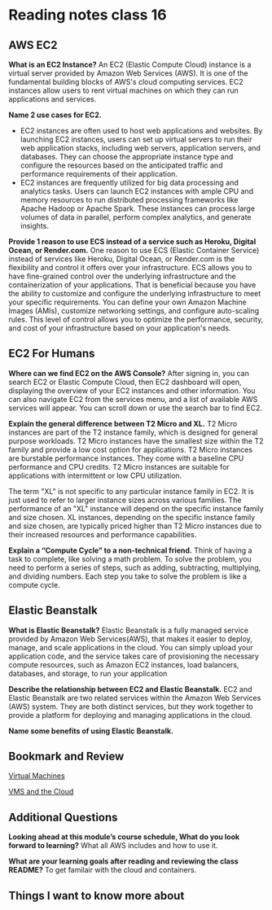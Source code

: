 # Reading notes class 16

## AWS EC2

**What is an EC2 Instance?**
An EC2 (Elastic Compute Cloud) instance is a virtual server provided by Amazon Web Services (AWS). It is one of the fundamental building blocks of AWS's cloud computing services. EC2 instances allow users to rent virtual machines on which they can run applications and services.

**Name 2 use cases for EC2.**

- EC2 instances are often used to host web applications and websites. By launching EC2 instances, users can set up virtual servers to run their web application stacks, including web servers, application servers, and databases. They can choose the appropriate instance type and configure the resources based on the anticipated traffic and performance requirements of their application.
- EC2 instances are frequently utilized for big data processing and analytics tasks. Users can launch EC2 instances with ample CPU and memory resources to run distributed processing frameworks like Apache Hadoop or Apache Spark. These instances can process large volumes of data in parallel, perform complex analytics, and generate insights.

**Provide 1 reason to use ECS instead of a service such as Heroku, Digital Ocean, or Render.com.**
One reason to use ECS (Elastic Container Service) instead of services like Heroku, Digital Ocean, or Render.com is the flexibility and control it offers over your infrastructure. ECS allows you to have fine-grained control over the underlying infrastructure and the containerization of your applications. That is beneficial because you have the ability to customize and configure the underlying infrastructure to meet your specific requirements. You can define your own Amazon Machine Images (AMIs), customize networking settings, and configure auto-scaling rules. This level of control allows you to optimize the performance, security, and cost of your infrastructure based on your application's needs.

## EC2 For Humans

**Where can we find EC2 on the AWS Console?**
After signing in, you can search EC2 or Elastic Compute Cloud, then EC2 dashboard will open, displaying the overview of your EC2 instances and other information. You can also navigate EC2 from the services menu, and a list of available AWS services will appear. You can scroll down or use the search bar to find EC2.

**Explain the general difference between T2 Micro and XL.**
T2 Micro instances are part of the T2 instance family, which is designed for general purpose workloads. T2 Micro instances have the smallest size within the T2 family and provide a low cost option for applications. T2 Micro instances are burstable performance instances. They come with a baseline CPU performance and CPU credits. T2 Micro instances are suitable for applications with intermittent or low CPU utilization.

The term "XL" is not specific to any particular instance family in EC2. It is just used to refer to larger instance sizes across various families. The performance of an "XL" instance will depend on the specific instance family and size chosen. XL instances, depending on the specific instance family and size chosen, are typically priced higher than T2 Micro instances due to their increased resources and performance capabilities.

**Explain a “Compute Cycle” to a non-technical friend.**
Think of having a task to complete, like solving a math problem. To solve the problem, you need to perform a series of steps, such as adding, subtracting, multiplying, and dividing numbers. Each step you take to solve the problem is like a compute cycle.

## Elastic Beanstalk

**What is Elastic Beanstalk?**
Elastic Beanstalk is a fully managed service provided by Amazon Web Services(AWS), that makes it easier to deploy, manage, and scale applications in the cloud. You can simply upload your application code, and the service takes care of provisioning the necessary compute resources, such as Amazon EC2 instances, load balancers, databases, and storage, to run your application

**Describe the relationship between EC2 and Elastic Beanstalk.**
EC2 and Elastic Beanstalk are two related services within the Amazon Web Services (AWS) system. They are both distinct services, but they work together to provide a platform for deploying and managing applications in the cloud.

**Name some benefits of using Elastic Beanstalk.**

## Bookmark and Review

[Virtual Machines](https://www.youtube.com/watch?v=yIVXjl4SwVo)

[VMS and the Cloud](https://www.youtube.com/watch?v=l0DfHUWMjsU)

## Additional Questions

**Looking ahead at this module’s course schedule, What do you look forward to learning?**
What all AWS includes and how to use it.

**What are your learning goals after reading and reviewing the class README?**
To get familair with the cloud and containers.

## Things I want to know more about
